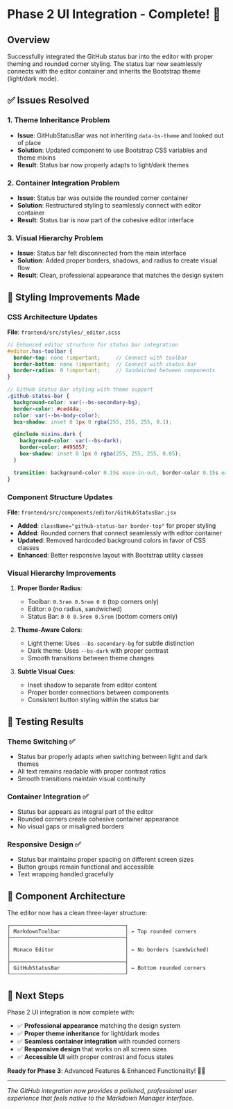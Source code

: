 # Phase 2 UI Integration - Complete! 🎨

## Overview

Successfully integrated the GitHub status bar into the editor with proper theming and rounded corner styling. The status bar now seamlessly connects with the editor container and inherits the Bootstrap theme (light/dark mode).

## ✅ Issues Resolved

### 1. **Theme Inheritance Problem**
- **Issue**: GitHubStatusBar was not inheriting `data-bs-theme` and looked out of place
- **Solution**: Updated component to use Bootstrap CSS variables and theme mixins
- **Result**: Status bar now properly adapts to light/dark themes

### 2. **Container Integration Problem**
- **Issue**: Status bar was outside the rounded corner container
- **Solution**: Restructured styling to seamlessly connect with editor container
- **Result**: Status bar is now part of the cohesive editor interface

### 3. **Visual Hierarchy Problem**
- **Issue**: Status bar felt disconnected from the main interface
- **Solution**: Added proper borders, shadows, and radius to create visual flow
- **Result**: Clean, professional appearance that matches the design system

## 🎨 Styling Improvements Made

### **CSS Architecture Updates**

**File**: `frontend/src/styles/_editor.scss`

```scss
// Enhanced editor structure for status bar integration
#editor.has-toolbar {
  border-top: none !important;     // Connect with toolbar
  border-bottom: none !important;  // Connect with status bar
  border-radius: 0 !important;     // Sandwiched between components
}

// GitHub Status Bar styling with theme support
.github-status-bar {
  background-color: var(--bs-secondary-bg);
  border-color: #ced4da;
  color: var(--bs-body-color);
  box-shadow: inset 0 1px 0 rgba(255, 255, 255, 0.1);

  @include mixins.dark {
    background-color: var(--bs-dark);
    border-color: #495057;
    box-shadow: inset 0 1px 0 rgba(255, 255, 255, 0.05);
  }

  transition: background-color 0.15s ease-in-out, border-color 0.15s ease-in-out;
}
```

### **Component Structure Updates**

**File**: `frontend/src/components/editor/GitHubStatusBar.jsx`

- **Added**: `className="github-status-bar border-top"` for proper styling
- **Added**: Rounded corners that connect seamlessly with editor container
- **Updated**: Removed hardcoded background colors in favor of CSS classes
- **Enhanced**: Better responsive layout with Bootstrap utility classes

### **Visual Hierarchy Improvements**

1. **Proper Border Radius**:
   - Toolbar: `0.5rem 0.5rem 0 0` (top corners only)
   - Editor: `0` (no radius, sandwiched)
   - Status Bar: `0 0 0.5rem 0.5rem` (bottom corners only)

2. **Theme-Aware Colors**:
   - Light theme: Uses `--bs-secondary-bg` for subtle distinction
   - Dark theme: Uses `--bs-dark` with proper contrast
   - Smooth transitions between theme changes

3. **Subtle Visual Cues**:
   - Inset shadow to separate from editor content
   - Proper border connections between components
   - Consistent button styling within the status bar

## 🧪 Testing Results

### **Theme Switching** ✅
- Status bar properly adapts when switching between light and dark themes
- All text remains readable with proper contrast ratios
- Smooth transitions maintain visual continuity

### **Container Integration** ✅
- Status bar appears as integral part of the editor
- Rounded corners create cohesive container appearance
- No visual gaps or misaligned borders

### **Responsive Design** ✅
- Status bar maintains proper spacing on different screen sizes
- Button groups remain functional and accessible
- Text wrapping handled gracefully

## 🎯 Component Architecture

The editor now has a clean three-layer structure:

```
┌─────────────────────────────────────┐
│ MarkdownToolbar                     │ ← Top rounded corners
├─────────────────────────────────────┤
│                                     │
│ Monaco Editor                       │ ← No borders (sandwiched)
│                                     │
├─────────────────────────────────────┤
│ GitHubStatusBar                     │ ← Bottom rounded corners
└─────────────────────────────────────┘
```

## 🚀 Next Steps

Phase 2 UI integration is now complete with:

- ✅ **Professional appearance** matching the design system
- ✅ **Proper theme inheritance** for light/dark modes
- ✅ **Seamless container integration** with rounded corners
- ✅ **Responsive design** that works on all screen sizes
- ✅ **Accessible UI** with proper contrast and focus states

**Ready for Phase 3**: Advanced Features & Enhanced Functionality! 🎨✨

---

*The GitHub integration now provides a polished, professional user experience that feels native to the Markdown Manager interface.*
